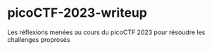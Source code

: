 # picoCTF-2023-writeup
Les réflexions menées au cours du picoCTF 2023 pour résoudre les challenges proprosés
